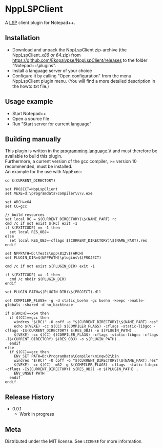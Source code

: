 # NppLSPClient
A [LSP](https://microsoft.github.io/language-server-protocol/) client plugin for Notepad++.

## Installation

- Download and unpack the NppLspClient zip-archive (the NppLspClient_x*86 or 64*.zip) from https://github.com/Ekopalypse/NppLspClient/releases to the folder "Notepad++\plugins".
- Install a language server of your choice
- Configure it by calling "Open configuration" from the menu NppLspClient plugin menu. (You will find a more detailed description in the howto.txt file.)

## Usage example

- Start Notepad++
- Open a source file
- Run "Start server for current language"


## Building manually

This plugin is written in the [programming language V](https://github.com/vlang/v) and must therefore be available to build this plugin.  
Furthermore, a current version of the gcc compiler, >= version 10 recommended, must be installed.  
An example for the use with NppExec:

```
cd $(CURRENT_DIRECTORY)

set PROJECT=NppLspClient
set VEXE=d:\programdata\compiler\v\v.exe

set ARCH=x64
set CC=gcc

// build resources
set local RC = $(CURRENT_DIRECTORY)\$(NAME_PART).rc
cmd /c if not exist $(RC) exit -1
if $(EXITCODE) == -1 then
  set local RES_OBJ=
else
  set local RES_OBJ=-cflags $(CURRENT_DIRECTORY)\$(NAME_PART).res
endif

set NPPPATH=D:\Tests\npp\812\$(ARCH)
set PLUGIN_DIR=$(NPPPATH)\plugins\$(PROJECT)

cmd /c if not exist $(PLUGIN_DIR) exit -1

if $(EXITCODE) == -1 then
  cmd /c mkdir $(PLUGIN_DIR)
endif

set PLUGIN_PATH=$(PLUGIN_DIR)\$(PROJECT).dll

set COMPILER_FLAGS= -g -d static_boehm -gc boehm -keepc -enable-globals -shared -d no_backtrace

if $(ARCH)==x64 then
  if $(CC)==gcc then
    windres "$(RC)" -O coff -o "$(CURRENT_DIRECTORY)\$(NAME_PART).res"
    echo $(VEXE) -cc $(CC) $(COMPILER_FLAGS) -cflags -static-libgcc -cflags -I$(CURRENT_DIRECTORY) $(RES_OBJ) -o $(PLUGIN_PATH) .
    $(VEXE) -cc $(CC) $(COMPILER_FLAGS) -cflags -static-libgcc -cflags -I$(CURRENT_DIRECTORY) $(RES_OBJ) -o $(PLUGIN_PATH) .
  endif  
else
  if $(CC)==gcc then
    ENV_SET PATH=D:\ProgramData\Compiler\mingw32\bin
    windres "$(RC)" -O coff -o "$(CURRENT_DIRECTORY)\$(NAME_PART).res"
    $(VEXE) -cc $(CC) -m32 -g $(COMPILER_FLAGS) -cflags -static-libgcc -cflags -I$(CURRENT_DIRECTORY) $(RES_OBJ) -o $(PLUGIN_PATH) .
    ENV_UNSET PATH
  endif
endif

```


## Release History

* 0.0.1
    * Work in progress

## Meta

Distributed under the MIT license. See ``LICENSE`` for more information.
